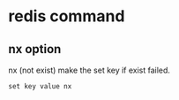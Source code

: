 # redis command

## nx option
nx (not exist) make the set key if exist failed.

``` shell
set key value nx
```
